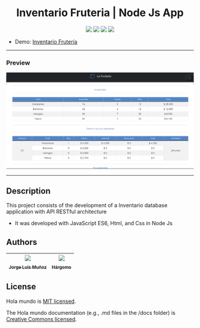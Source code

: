 <h1 align="center"> Inventario Fruteria | Node Js App </h1>

<p align="center">
  <img src="https://img.shields.io/badge/JavaScript-f1e05a">
  <img src="https://img.shields.io/badge/Html-e34c26">
  <img src="https://img.shields.io/badge/Css-563d7c">
  <img src="https://img.shields.io/badge/status-close-ff3333">
</p>

* Demo: [Inventario Frutería](https://jorgelmunozp.github.io/express-fruteria-inventario-backend/)

***

### Preview
![Preview](/docs/preview.png)

***

## Description

This project consists of the development of a Inventario database application with API RESTful architecture

* It was developed with JavaScript ES6, Html, and Css in Node Js

## Authors

| [<img src="https://avatars.githubusercontent.com/u/101136356?s=400&v=4" width=115><br><sub>Jorge Luis Muñoz</sub>](https://github.com/jorgelmunozp) | [<img src="https://avatars.githubusercontent.com/u/109540980?v=4" width=115><br><sub>Hárgomo</sub>](https://github.com/hargomo) |
| :---: | :---: |

## License

Hola mundo is [MIT licensed](/docs/LICENSE.txt).

The Hola mundo documentation (e.g., .md files in the /docs folder) is [Creative Commons licensed](/docs/LICENSE-docs.txt).
